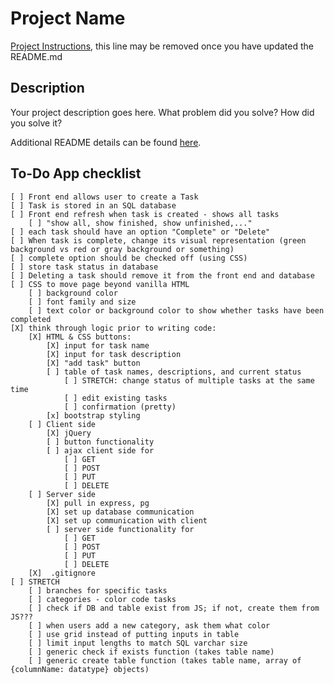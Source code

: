 # Project Name

[Project Instructions](./INSTRUCTIONS.md), this line may be removed once you have updated the README.md

## Description

Your project description goes here. What problem did you solve? How did you solve it?

Additional README details can be found [here](https://github.com/PrimeAcademy/readme-template/blob/master/README.md).

## To-Do App checklist

    [ ] Front end allows user to create a Task
    [ ] Task is stored in an SQL database
    [ ] Front end refresh when task is created - shows all tasks
        [ ] "show all, show finished, show unfinished,..."
    [ ] each task should have an option "Complete" or "Delete"
    [ ] When task is complete, change its visual representation (green background vs red or gray background or something)
    [ ] complete option should be checked off (using CSS)
    [ ] store task status in database
    [ ] Deleting a task should remove it from the front end and database
    [ ] CSS to move page beyond vanilla HTML
        [ ] background color
        [ ] font family and size
        [ ] text color or background color to show whether tasks have been completed
    [X] think through logic prior to writing code:
        [X] HTML & CSS buttons:
            [X] input for task name
            [X] input for task description
            [X] "add task" button
            [ ] table of task names, descriptions, and current status
                [ ] STRETCH: change status of multiple tasks at the same time
                [ ] edit existing tasks
                [ ] confirmation (pretty)
            [x] bootstrap styling
        [ ] Client side
            [X] jQuery
            [ ] button functionality
            [ ] ajax client side for
                [ ] GET
                [ ] POST
                [ ] PUT
                [ ] DELETE
        [ ] Server side
            [X] pull in express, pg
            [X] set up database communication
            [X] set up communication with client
            [ ] server side functionality for
                [ ] GET
                [ ] POST
                [ ] PUT
                [ ] DELETE
        [X]  .gitignore
    [ ] STRETCH
        [ ] branches for specific tasks
        [ ] categories - color code tasks
        [ ] check if DB and table exist from JS; if not, create them from JS???
        [ ] when users add a new category, ask them what color
        [ ] use grid instead of putting inputs in table
        [ ] limit input lengths to match SQL varchar size
        [ ] generic check if exists function (takes table name)
        [ ] generic create table function (takes table name, array of {columnName: datatype} objects)